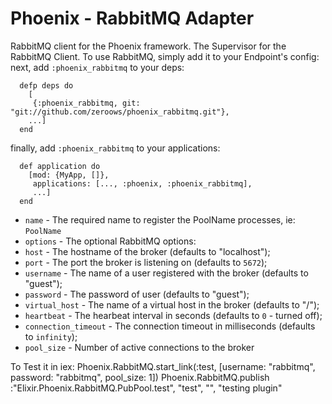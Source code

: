Phoenix - RabbitMQ Adapter
=================================

RabbitMQ client for the Phoenix framework. The Supervisor for the RabbitMQ Client. To use RabbitMQ, simply add it to your Endpoint's config:
next, add `:phoenix_rabbitmq` to your deps:

      defp deps do
        [
         {:phoenix_rabbitmq, git: "git://github.com/zeroows/phoenix_rabbitmq.git"},
        ...]
      end

finally, add `:phoenix_rabbitmq` to your applications:

      def application do
        [mod: {MyApp, []},
         applications: [..., :phoenix, :phoenix_rabbitmq],
         ...]
      end

* `name` - The required name to register the PoolName processes, ie: `PoolName`
* `options` - The optional RabbitMQ options:
* `host` - The hostname of the broker (defaults to \"localhost\");
* `port` - The port the broker is listening on (defaults to `5672`);
* `username` - The name of a user registered with the broker (defaults to \"guest\");
* `password` - The password of user (defaults to \"guest\");
* `virtual_host` - The name of a virtual host in the broker (defaults to \"/\");
* `heartbeat` - The hearbeat interval in seconds (defaults to `0` - turned off);
* `connection_timeout` - The connection timeout in milliseconds (defaults to `infinity`);
* `pool_size` - Number of active connections to the broker

To Test it in iex:
	  Phoenix.RabbitMQ.start_link(:test, [username: "rabbitmq", password: "rabbitmq", pool_size: 1])
	  Phoenix.RabbitMQ.publish :"Elixir.Phoenix.RabbitMQ.PubPool.test", "test", "", "testing plugin"
